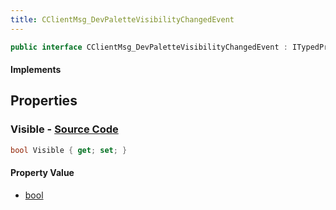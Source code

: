 ```yaml
---
title: CClientMsg_DevPaletteVisibilityChangedEvent
---
```


```csharp
public interface CClientMsg_DevPaletteVisibilityChangedEvent : ITypedProtobuf<CClientMsg_DevPaletteVisibilityChangedEvent>, INativeHandle
```

#### Implements

## Properties

### **Visible** - [Source Code](https://github.com/swiftly-solution/swiftlys2/blob/main/managed/src/SwiftlyS2.Generated/Protobufs/Interfaces/CClientMsg_DevPaletteVisibilityChangedEvent.cs#L13)

```csharp
bool Visible { get; set; }
```

#### Property Value

- [bool](https://learn.microsoft.com/dotnet/api/system.boolean)

